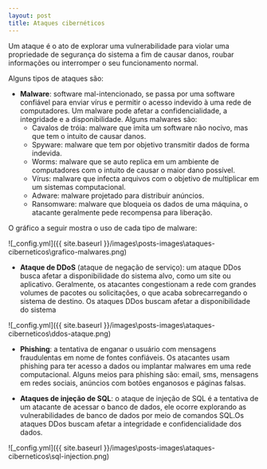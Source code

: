 ```yaml
---
layout: post
title: Ataques cibernéticos
---
```


Um ataque é o ato de explorar uma vulnerabilidade para violar uma propriedade de segurança do sistema a fim de causar danos, roubar informações ou interromper o seu funcionamento normal.

Alguns tipos de ataques são:

* **Malware**: software mal-intencionado, se passa por uma software confiável para enviar vírus e permitir o acesso indevido à uma rede de computadores. Um malware pode afetar a confidencialidade, a integridade e a disponibilidade. Alguns malwares são:
    * Cavalos de tróia: malware que imita um software não nocivo, mas que tem o intuito de causar danos.
    * Spyware: malware que tem por objetivo transmitir dados de forma indevida.
    * Worms: malware que se auto replica em um ambiente de computadores com o intuito de causar o maior dano possível.
    * Vírus: malware que infecta arquivos com o objetivo de multiplicar em um sistemas computacional.
    * Adware: malware projetado para distribuir anúncios. 
    * Ransomware: malware que bloqueia os dados de uma máquina, o atacante geralmente pede recompensa para liberação.

O gráfico a seguir mostra o uso de cada tipo de malware:

![_config.yml]({{ site.baseurl }}/images\posts-images\ataques-ciberneticos\grafico-malwares.png)
  
* **Ataque de DDoS** (ataque de negação de serviço): um ataque DDos busca afetar a disponibilidade do sistema alvo, como um site ou aplicativo. Geralmente, os atacantes congestionam a rede com  grandes volumes de pacotes ou solicitações, o que acaba sobrecarregando o sistema de destino. Os ataques DDos buscam afetar a disponibilidade do sistema

![_config.yml]({{ site.baseurl }}/images\posts-images\ataques-ciberneticos\ddos-ataque.png)

* **Phishing**: a tentativa de enganar o usuário com mensagens fraudulentas em nome de fontes confiáveis. Os atacantes usam phishing para ter acesso a dados ou implantar malwares em uma rede computacional. Alguns meios para phishing são: email, sms, mensagens em redes sociais, anúncios com botões enganosos e páginas falsas. 

* **Ataques de injeção de SQL**: o ataque de injeção de SQL é a tentativa de um atacante de acessar o banco de dados, ele ocorre explorando as vulnerabilidades de banco de dados por meio de comandos SQL.Os ataques DDos buscam afetar a integridade e confidencialidade dos dados.

![_config.yml]({{ site.baseurl }}/images\posts-images\ataques-ciberneticos\sql-injection.png)